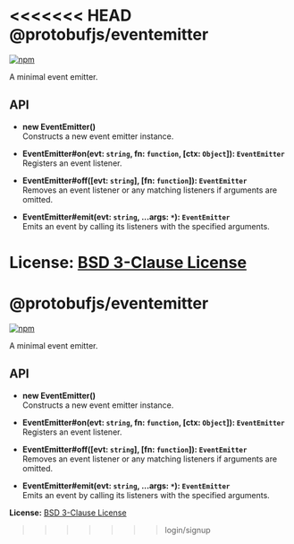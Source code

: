 <<<<<<< HEAD
@protobufjs/eventemitter
========================
[![npm](https://img.shields.io/npm/v/@protobufjs/eventemitter.svg)](https://www.npmjs.com/package/@protobufjs/eventemitter)

A minimal event emitter.

API
---

* **new EventEmitter()**<br />
  Constructs a new event emitter instance.

* **EventEmitter#on(evt: `string`, fn: `function`, [ctx: `Object`]): `EventEmitter`**<br />
  Registers an event listener.

* **EventEmitter#off([evt: `string`], [fn: `function`]): `EventEmitter`**<br />
  Removes an event listener or any matching listeners if arguments are omitted.

* **EventEmitter#emit(evt: `string`, ...args: `*`): `EventEmitter`**<br />
  Emits an event by calling its listeners with the specified arguments.

**License:** [BSD 3-Clause License](https://opensource.org/licenses/BSD-3-Clause)
=======
@protobufjs/eventemitter
========================
[![npm](https://img.shields.io/npm/v/@protobufjs/eventemitter.svg)](https://www.npmjs.com/package/@protobufjs/eventemitter)

A minimal event emitter.

API
---

* **new EventEmitter()**<br />
  Constructs a new event emitter instance.

* **EventEmitter#on(evt: `string`, fn: `function`, [ctx: `Object`]): `EventEmitter`**<br />
  Registers an event listener.

* **EventEmitter#off([evt: `string`], [fn: `function`]): `EventEmitter`**<br />
  Removes an event listener or any matching listeners if arguments are omitted.

* **EventEmitter#emit(evt: `string`, ...args: `*`): `EventEmitter`**<br />
  Emits an event by calling its listeners with the specified arguments.

**License:** [BSD 3-Clause License](https://opensource.org/licenses/BSD-3-Clause)
>>>>>>> login/signup
